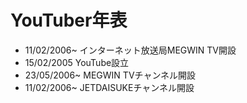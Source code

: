 YouTuber年表
===============

- 11/02/2006~ インターネット放送局MEGWIN TV開設
- 15/02/2005 YouTube設立
- 23/05/2006~ MEGWIN TVチャンネル開設
- 11/02/2006~ JETDAISUKEチャンネル開設
